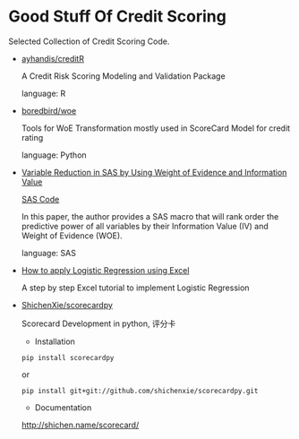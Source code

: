 # Good Stuff Of Credit Scoring
Selected Collection of Credit Scoring Code.

- [ayhandis/creditR](https://github.com/ayhandis/creditR)

  A Credit Risk Scoring Modeling and Validation Package
  
  language: R

- [boredbird/woe](https://github.com/boredbird/woe)

  Tools for WoE Transformation mostly used in ScoreCard Model for credit rating
  
  language: Python
  
 - [Variable Reduction in SAS by Using Weight of Evidence and Information Value](http://support.sas.com/resources/papers/proceedings13/095-2013.pdf)
 
   [SAS Code](./code/Variable_Reduction_By_WOE_IV.sas)
   

   In this paper, the author provides a SAS macro that will rank order 
  the predictive power of all variables by their
  Information Value (IV) and Weight of Evidence (WOE). 

   language: SAS
   
- [How to apply Logistic Regression using Excel](https://blog.learningtree.com/how-to-apply-logistic-regression-using-excel/)
   
   A step by step Excel tutorial to implement Logistic Regression
   
- [ShichenXie/scorecardpy](https://github.com/ShichenXie/scorecardpy)

   Scorecard Development in python, 评分卡
   
   - Installation
   
   `pip install scorecardpy`
   
   or
   
   `pip install git+git://github.com/shichenxie/scorecardpy.git`
   
   - Documentation
   
   http://shichen.name/scorecard/
